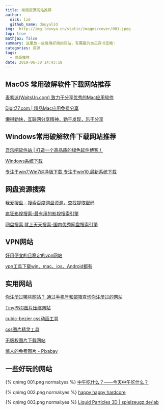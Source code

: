 ```yaml
---
title: 常用资源网站推荐
author:
  nick: lzd
  github_name: douyalzd
img:  http://img.ldouya.cn/static/images/cover/001.jpeg
top: true
mathjax: false
summary: 这里放一些常用好用的网站，有需要的自己存书签哦！
categories: 资源
tags:
  - 资源推荐
date: 2019-06-30 14:43:19
---
```


##  MacOS 常用破解软件下载网站推荐
[麦氪派(WaitsUn.com) 致力于分享优秀的Mac应用软件](https://www.waitsun.com)

[Digit77.com | 精品Mac应用免费分享](https://www.digit77.com)

[懒得勤快，互联网分享精神，勤于发现，乐于分享](https://masuit.com)

##  Windows常用破解软件下载网站推荐
[吾乐吧软件站 | 打造一个高品质的绿色软件博客！](http://www.wuleba.com/)

[Windows系统下载](http://msdn.itellyou.cn/?lang=zh-cn)

[专注于win7,Win7纯净版下载,专注于win10,最新系统下载](http://www.newxitong.com/)

## 网盘资源搜索
[我爱搜盘 - 搜索百度网盘资源，查找提取密码](https://www.52sopan.com/)

[疯狂影视搜索-最有用的影视搜索引擎](http://ifkdy.com/)

[网盘搜索,就上天天搜索-国内优秀网盘搜索引擎](http://www.daysou.com/)

##  VPN网站
[好用便宜的且稳定的vpn网站](https://www.thatseed.org)

[vpn工具下载win、mac、ios、Android都有](https://github.com/Shadowsocks-Wiki/shadowsocks)

## 实用网站
[你注册过哪些网站？,通过手机号和邮箱查询你注册过的网站](https://www.reg007.com/)

[TinyPNG图片压缩网站](https://tinypng.com/)

[cubic-bezier css动画工具](https://cubic-bezier.com/#.17,.67,.83,.67)

[css图片精灵工具](http://www.spritecow.com/)

[无版权图片下载网站](https://www.pexels.com/)

[惊人的免费图片 - Pixabay](https://pixabay.com/zh/)

## 一些好玩的网站
{% qnimg 001.png normal:yes %}
[中午吃什么？——今天中午吃什么？](https://www.zwcsm.com/)

{% qnimg 002.png normal:yes %}
[happy happy hardcore](https://happyhappyhardcore.com/)

{% qnimg 003.png normal:yes %}
[Liquid Particles 3D | spielzeugz.de/lab ](http://www.spielzeugz.de/html5/liquid-particles-3D)



